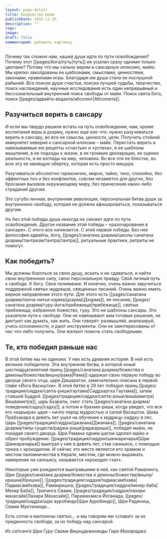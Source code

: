 ```yaml
---
layout: page-detail
title: Колдовство майи
publishDate: 2015-11-25
description: ""
tags: 
image: 
draft: false
комментарий: добавить картинку
---
```


Почему так сложно нам, нашей душе идти по пути освобождения? Почему этот [[pages/йога/путь|путь]] не усыпан сразу одними только цветами? Потому что мы сильно верим в сансарную иллюзию, майю. Мы крепко заколдованы ее шаблонами, смыслами, ценностями, законами, правилами игры. Благодаря им душа стала ее послушной рабыней. Все поиски души счастья, поиски лучшей судьбы, творчество, поиск наслаждений, научные исследования есть один непрерывный и бессознательный внутренний поиск свободы от майи. Поиск света бога, поиск [[pages/адвайта-веданта/абсолют|Абсолюта]].

## Разучиться верить в сансару

И если мы твердо решили встать на путь освобождения, нам, кроме воспитания веры в дхарму, нужно еще кое-что: нужно разучиваться верить в сансару, во все ее смыслы, ценности, цели. Получить стойкий иммунитет неверия к сансарной иллюзии – майе. Перестать верить в навязываемые ею рецепты «счастья» и «успеха», в ее шаблоны мышления, в ее подходы к жизни, в ее громкие декларации, ее оценки реальности, в ее взгляды на мир, человека. Во все эти ее блестки, во всю эту ее манящую обертку, которая есть просто мишура.

Разучиваться абсолютно гармонично, мирно, тайно, тихо, спокойно, без эффектных поз и без конфликтов, совсем незаметно для других, без бросания вызовов окружающему миру, без принесения каких-либо страданий другим.

Это сугубо личная, внутренняя революция, персональная битва души за внутреннюю свободу, которая не должна афишироваться, показываться другим.

Но без этой победы душа никогда не сможет идти по пути освобождения. Другое название этой победы – «разочарование в сансаре». С этого все начинается. С этой первой победы. Без нее философия адвайты, йога, [[pages/санатана дхарма/школы санатана дхармы/тантризм/тантра|тантра]], ритуальные практики, ритриты не помогут.

## Как победить?

Мы должны бороться за свою душу, искать и не сдаваться, и найти свою внутреннюю силу, свою персональную правду. Свой личный путь к свободе. К богу. Свое понимание. И конечно, очень важно заручиться поддержкой святых мудрецов, священных писаний. Очень важно иметь верное направление этого пути. Для этого есть [[pages/санатана дхарма/панча-нитья-карма/дхарма|Дхарма]], ее писания, [[pages/санатана дхарма/гуру-йога/прибежище|прибежище]], святые прибежища, избранное божество, гуру. Это не шаблоны сансары. Это указатели пути к свободе. Они не навязывают вам готовые решения, не диктуют как думать, как жить. Они говорят: размышляй, анализируй, учись осознанности, и дают инструменты. Они не заинтересованы от нас что-либо получить. Они желают помочь стать свободными.

## Те, кто победил раньше нас

В этой битве мы не одиноки. У нее есть древняя история. В ней есть великие победители. Эта внутренняя битва, в которой юный шестнадцатилетний принц [[pages/санатана дхарма/божества и демоны/божества/вишну/рама|Рама]] одержал свою первую победу во дворце своего отца, царя Дашаратхи, замечательно описана в первой главе «Йога Васиштхи». В этой битве в 29 лет победил принц [[pages/традиция/сиддхи/сапта-риши/гаутама|Сиддхартха Гаутама]], затем ставший Буддой. [[pages/традиция/сиддхи/сапта-риши/вишвамитра|Вишвамитра]], царь Бхараты, смог стать [[pages/санатана дхарма/поведение/садху|садху]], а потом и брахма-риши, когда увидел, что вся его «карьера» царя – ничто перед мудростью и силой Васиштхи. Шива Прабхакара в девять лет ушел на обучение к мудрецу-сиддху в лес. Царь [[pages/традиция/сиддхи/джанака|Джанака]], [[pages/санатана дхарма/типы существ/раджа-риши|раджариши]], победил майю, не покидая своего дворца. Шри Рамана одним шагом одолел майю и обрел пробуждение. [[pages/традиция/сиддхи/шанкарачарья|Шри Шанкарачарья]] выиграл у нее в девять лет, став санньяси, с помощью трюка с крокодилом. И сейчас это место является его храмом и местом паломничества в Керале, местом, где можно выражать намерение на санньясу, называется «крокодил-гхат».

Некоторые уже рождаются выигравшими в ней, как святой Рамалинга, Шри [[pages/санатана дхарма/божества и демоны/божества/вишну/кришна|Кришна]], [[pages/традиция/сиддхи/падмасамбхава|Падмасамбхава]], Рамакришна, [[pages/традиция/сиддхи/мехер баба|Мехер Баба]], Трилинга Свами, [[pages/традиция/сиддхи/лахири махасайя|Лахири Махасайя]], Парамахамса Йоганада, [[pages/традиция/сиддхи/шри ауробиндо|Шри Ауробиндо]], Шри Раджниш, Свами Муктананда...

Есть сотни и миллионы святых... и мы говорим им «слава!» за их преданность свободе, за их победу над сансарой.

*Из сатсанга Шри Гуру Свами Вишнудевананды Гири Махараджа*

